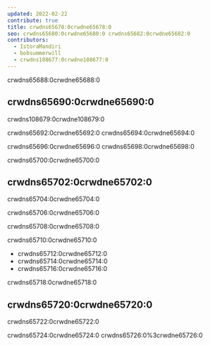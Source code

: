 ```yaml
---
updated: 2022-02-22
contribute: true
title: crwdns65678:0crwdne65678:0
seo: crwdns65680:0crwdne65680:0 crwdns65682:0crwdne65682:0
contributors:
  - IstoraMandiri
  - bobsummerwill
  - crwdns108677:0crwdne108677:0
---
```


crwdns65688:0crwdne65688:0

## crwdns65690:0crwdne65690:0

crwdns108679:0crwdne108679:0

crwdns65692:0crwdne65692:0 crwdns65694:0crwdne65694:0

crwdns65696:0crwdne65696:0 crwdns65698:0crwdne65698:0

crwdns65700:0crwdne65700:0

## crwdns65702:0crwdne65702:0

crwdns65704:0crwdne65704:0

crwdns65706:0crwdne65706:0

crwdns65708:0crwdne65708:0

crwdns65710:0crwdne65710:0

- crwdns65712:0crwdne65712:0
- crwdns65714:0crwdne65714:0
- crwdns65716:0crwdne65716:0

crwdns65718:0crwdne65718:0

## crwdns65720:0crwdne65720:0

crwdns65722:0crwdne65722:0

crwdns65724:0crwdne65724:0 crwdns65726:0%3crwdne65726:0
